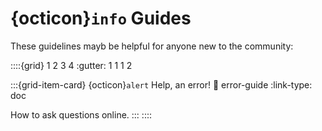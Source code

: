 # {octicon}`info` Guides

These guidelines mayb be helpful for anyone new to the community:

::::{grid} 1 2 3 4
:gutter: 1 1 1 2

:::{grid-item-card} {octicon}`alert` Help, an error!
:link: error-guide
:link-type: doc

How to ask questions online.
:::
::::
